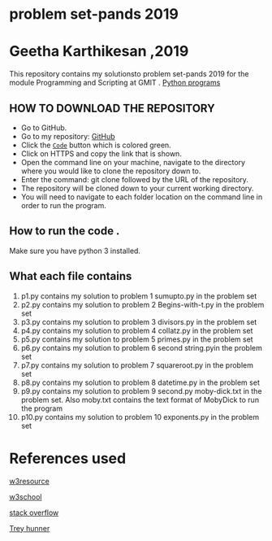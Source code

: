 # problem set-pands 2019
# Geetha Karthikesan ,2019

This repository contains my solutionsto problem set-pands 2019 for the module Programming and Scripting at GMIT .
[Python programs](https://github.com/ianmcloughlin/problems-pands-2019/raw/master/problems.pdf)

 ## HOW TO DOWNLOAD THE REPOSITORY
* Go to GitHub.
* Go to my repository: [GitHub](https://github.com/geetharamson/problemset-pandas.git)
* Click the [`Code`](#code) button which is colored green.
* Click on HTTPS and copy the link that is shown.
* Open the command line on your machine, navigate to the directory where you would like to clone the repository down to.
* Enter the command: git clone followed by the URL of the repository.
* The repository will be cloned down to your current working directory.
* You will need to navigate to each folder location on the command line in order to run the program.

 
 ## How to run the code .
  Make sure you have python 3 installed.

  ## What each file contains

  1. p1.py contains my solution to problem 1 sumupto.py in the problem set
  2. p2.py  contains my solution to problem 2 Begins-with-t.py  in the problem set
  3. p3.py  contains my solution to problem 3  divisors.py in the problem set
  4. p4.py contains my solution to problem 4  collatz.py in the problem set
  5. p5.py  contains my solution to problem 5 primes.py in the problem set 
  6. p6.py  contains my solution to problem 6 second string.pyin the problem set
  7. p7.py contains my solution to problem 7 squareroot.py  in the problem set
  8. p8.py  contains my solution to problem 8  datetime.py in the problem set 
  9. p9.py  contains my solution to problem 9 second.py moby-dick.txt  in the problem set.
      Also moby.txt contains the text format of MobyDick to run the program
  10. p10.py contains my solution to problem 10 exponents.py in the problem set
  

# References used 
 
   [w3resource](https://www.w3resource.com/python-exercises/)
   
   [w3school](https://www.w3schools.com/python/python_exercises.asp)
   
   [stack overflow](https://stackoverflow.com)
   
   [Trey hunner](https://treyhunner.com)
